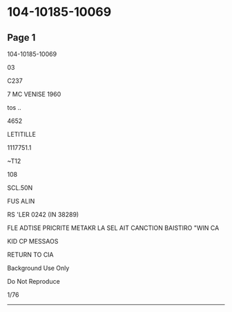 # 104-10185-10069

## Page 1

104-10185-10069

03

C237

7 MC VENISE 1960

tos ..

4652

LETITILLE

1117751.1

~T12

108

SCL.50N

FUS ALIN

RS 'LER 0242 (IN 38289)

FLE ADTISE PRICRITE METAKR LA SEL AIT CANCTION BAISTIRO "WIN CA

KID CP MESSAOS

RETURN TO CIA

Background Use Only

Do Not Reproduce

1/76

---


